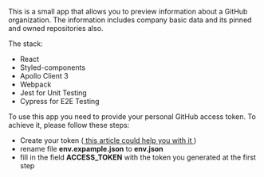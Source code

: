This is a small app that allows you to preview information about a GitHub organization.
The information includes company basic data and its pinned and owned repositories also.

The stack:

+ React
+ Styled-components
+ Apollo Client 3
+ Webpack
+ Jest for Unit Testing
+ Cypress for E2E Testing

To use this app you need to provide your personal GitHub access token.
To achieve it, please follow these steps:

+ Create your token ([ this article could help you with it ](https://docs.github.com/en/github/authenticating-to-github/creating-a-personal-access-token ))
+ rename file **env.expample.json** to **env.json**
+ fill in the field **ACCESS_TOKEN** with the token you generated at the first step
